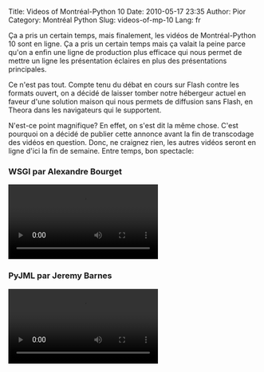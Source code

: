 Title: Videos of Montréal-Python 10
Date: 2010-05-17 23:35
Author: Pior
Category: Montréal Python
Slug: videos-of-mp-10
Lang: fr

Ça a pris un certain temps, mais finalement, les vidéos de
Montréal-Python 10 sont en ligne. Ça a pris un certain temps mais ça
valait la peine parce qu'on a enfin une ligne de production plus
efficace qui nous permet de mettre un ligne les présentation éclaires en
plus des présentations principales.

Ce n'est pas tout. Compte tenu du débat en cours sur Flash contre les
formats ouvert, on a décidé de laisser tomber notre hébergeur actuel en
faveur d'une solution maison qui nous permets de diffusion sans Flash,
en Theora dans les navigateurs qui le supportent.

N'est-ce point magnifique? En effet, on s'est dit la même chose. C'est
pourquoi on a décidé de publier cette annonce avant la fin de
transcodage des vidéos en question. Donc, ne craignez rien, les autres
vidéos seront en ligne d'ici la fin de semaine. Entre temps, bon
spectacle:

### WSGI par Alexandre Bourget

<video controls>
<source src="http://montrealpython.org/videos/Montreal-Python-10-Alexandre-Bourget-WSGI.mp4" type="video/mp4"></source>
<source src="http://montrealpython.org/videos/Montreal-Python-10-Alexandre-Bourget-WSGI.ogg" type="video/ogg"></source>
Your browser doesn't support HTML5. Please use the download link. If you
use Safari and want to use a libre format, install the Xiph QuickTime
Component at http://www.xiph.org/quicktime </video>

### PyJML par Jeremy Barnes

<video controls>
<source src="http://montrealpython.org/videos/Montreal-Python-10-Jeremy-Barnes-PyJML.mp4" type="video/mp4"></source>
<source src="http://montrealpython.org/videos/Montreal-Python-10-Jeremy-Barnes-PyJML.ogg" type="video/ogg"></source>
Your browser doesn't support HTML5. Please use the download link. If you
use Safari and want to use a libre format, install the Xiph QuickTime
Component at http://www.xiph.org/quicktime </video>

<!--:-->

</p>

